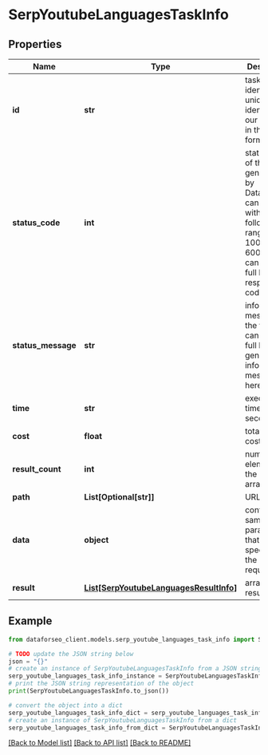 # SerpYoutubeLanguagesTaskInfo


## Properties

Name | Type | Description | Notes
------------ | ------------- | ------------- | -------------
**id** | **str** | task identifier unique task identifier in our system in the UUID format | [optional] 
**status_code** | **int** | status code of the task generated by DataForSEO, can be within the following range: 10000-60000 you can find the full list of the response codes here | [optional] 
**status_message** | **str** | informational message of the task you can find the full list of general informational messages here | [optional] 
**time** | **str** | execution time, seconds | [optional] 
**cost** | **float** | total tasks cost, USD | [optional] 
**result_count** | **int** | number of elements in the result array | [optional] 
**path** | **List[Optional[str]]** | URL path | [optional] 
**data** | **object** | contains the same parameters that you specified in the POST request | [optional] 
**result** | [**List[SerpYoutubeLanguagesResultInfo]**](SerpYoutubeLanguagesResultInfo.md) | array of results | [optional] 

## Example

```python
from dataforseo_client.models.serp_youtube_languages_task_info import SerpYoutubeLanguagesTaskInfo

# TODO update the JSON string below
json = "{}"
# create an instance of SerpYoutubeLanguagesTaskInfo from a JSON string
serp_youtube_languages_task_info_instance = SerpYoutubeLanguagesTaskInfo.from_json(json)
# print the JSON string representation of the object
print(SerpYoutubeLanguagesTaskInfo.to_json())

# convert the object into a dict
serp_youtube_languages_task_info_dict = serp_youtube_languages_task_info_instance.to_dict()
# create an instance of SerpYoutubeLanguagesTaskInfo from a dict
serp_youtube_languages_task_info_from_dict = SerpYoutubeLanguagesTaskInfo.from_dict(serp_youtube_languages_task_info_dict)
```
[[Back to Model list]](../README.md#documentation-for-models) [[Back to API list]](../README.md#documentation-for-api-endpoints) [[Back to README]](../README.md)


